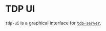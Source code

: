 # TDP UI

`tdp-ui` is a graphical interface for [`tdp-server`](https://github.com/TOSIT-IO/tdp-server).
